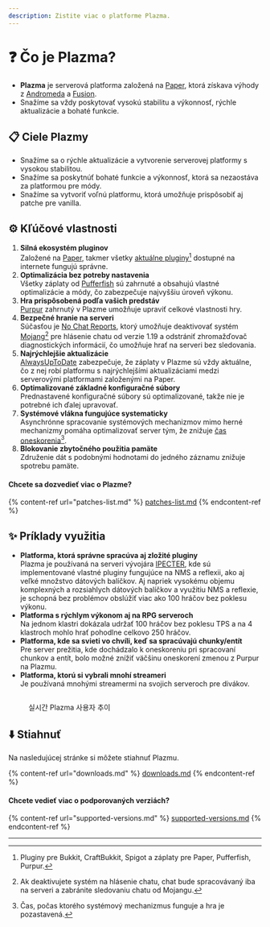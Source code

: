 ```yaml
---
description: Zistite viac o platforme Plazma.
---
```


# ❓ Čo je Plazma?

- **Plazma** je serverová platforma založená na [Paper](https://github.com/PaperMC/Paper), ktorá získava výhody z [Andromeda](https://github.com/EarendelArchived/Andromeda) a [Fusion](https://github.com/RuinedTechnologyUnify/Fusion).
- Snažíme sa vždy poskytovať vysokú stabilitu a výkonnosť, rýchle aktualizácie a bohaté funkcie.

## 📋 Ciele Plazmy <a href="#id-1" id="id-1"></a>

- Snažíme sa o rýchle aktualizácie a vytvorenie serverovej platformy s vysokou stabilitou.
- Snažíme sa poskytnúť bohaté funkcie a výkonnosť, ktorá sa nezaostáva za platformou pre módy.
- Snažíme sa vytvoriť voľnú platformu, ktorá umožňuje prispôsobiť aj patche pre vanilla.

## ⚙️ Kľúčové vlastnosti <a href="#id-2" id="id-2"></a>

1. **Silná ekosystém pluginov**\
   Založené na [Paper](https://github.com/PaperMC/Paper), takmer všetky [aktuálne pluginy](#user-content-fn-1)[^1] dostupné na internete fungujú správne.
2. **Optimalizácia bez potreby nastavenia**\
   Všetky záplaty od [Pufferfish](https://github.com/pufferfish-gg/Pufferfish) sú zahrnuté a obsahujú vlastné optimalizácie a módy, čo zabezpečuje najvyššiu úroveň výkonu.
3. **Hra prispôsobená podľa vašich predstáv**\
   [Purpur](https://github.com/PurpurMC/Purpur) zahrnutý v Plazme umožňuje upraviť celkové vlastnosti hry.
4. **Bezpečné hranie na serveri**\
   Súčasťou je [No Chat Reports](https://github.com/Aizistral-Studios/No-Chat-Reports), ktorý umožňuje deaktivovať systém [Mojang](#user-content-fn-3)[^3] pre hlásenie chatu od verzie 1.19 a odstrániť zhromažďovač diagnostických informácií, čo umožňuje hrať na serveri bez sledovania.
5. **Najrýchlejšie aktualizácie**\
   [AlwaysUpToDate](https://github.com/PlazmaMC/AlwaysUpToDate) zabezpečuje, že záplaty v Plazme sú vždy aktuálne, čo z nej robí platformu s najrýchlejšími aktualizáciami medzi serverovými platformami založenými na Paper.
6. **Optimalizované základné konfiguračné súbory**\
   Prednastavené konfiguračné súbory sú optimalizované, takže nie je potrebné ich ďalej upravovať.
7. **Systémové vlákna fungujúce systematicky**\
   Asynchrónne spracovanie systémových mechanizmov mimo herné mechanizmy pomáha optimalizovať server tým, že znižuje [čas oneskorenia](#user-content-fn-4)[^4].
8. **Blokovanie zbytočného použitia pamäte**\
   Združenie dát s podobnými hodnotami do jedného záznamu znižuje spotrebu pamäte.

#### Chcete sa dozvedieť viac o Plazme? <a href="#etc-1" id="etc-1"></a>

{% content-ref url="patches-list.md" %}
[patches-list.md](patches-list.md)
{% endcontent-ref %}

## ✨ Príklady využitia <a href="#id-3" id="id-3"></a>

- **Platforma, ktorá správne spracúva aj zložité pluginy**\
  Plazma je používaná na serveri vývojára [IPECTER](https://github.com/IPECTER), kde sú implementované vlastné pluginy fungujúce na NMS a reflexii, ako aj veľké množstvo dátových balíčkov. Aj napriek vysokému objemu komplexných a rozsiahlych dátových balíčkov a využitiu NMS a reflexie, je schopná bez problémov obslúžiť viac ako 100 hráčov bez poklesu výkonu.
- **Platforma s rýchlym výkonom aj na RPG serveroch**\
  Na jednom klastri dokázala udržať 100 hráčov bez poklesu TPS a na 4 klastroch mohlo hrať pohodlne celkovo 250 hráčov.
- **Platforma, kde sa svieti vo chvíli, keď sa spracúvajú chunky/entít**\
  Pre server prežitia, kde dochádzalo k oneskoreniu pri spracovaní chunkov a entít, bolo možné znížiť väčšinu oneskorení zmenou z Purpur na Plazmu.
- **Platforma, ktorú si vybrali mnohí streameri**\
  Je používaná mnohými streamermi na svojich serveroch pre divákov.

<figure>
   <img src="https://badge.plazmamc.org/internal/bstats" alt="">
   
   <figcaption><p>실시간 Plazma 사용자 추이</p></figcaption>
</figure>

## ⬇️ Stiahnuť

Na nasledujúcej stránke si môžete stiahnuť Plazmu.

{% content-ref url="downloads.md" %}
[downloads.md](downloads.md)
{% endcontent-ref %}

#### Chcete vedieť viac o podporovaných verziách?

{% content-ref url="supported-versions.md" %}
[supported-versions.md](supported-versions.md)
{% endcontent-ref %}

***

[^1]: Pluginy pre Bukkit, CraftBukkit, Spigot a záplaty pre Paper, Pufferfish, Purpur.

[^2]: Pod Microsoft Corporation.

[^3]: Ak deaktivujete systém na hlásenie chatu, chat bude spracovávaný iba na serveri a zabránite sledovaniu chatu od Mojangu.

[^4]: Čas, počas ktorého systémový mechanizmus funguje a hra je pozastavená.
